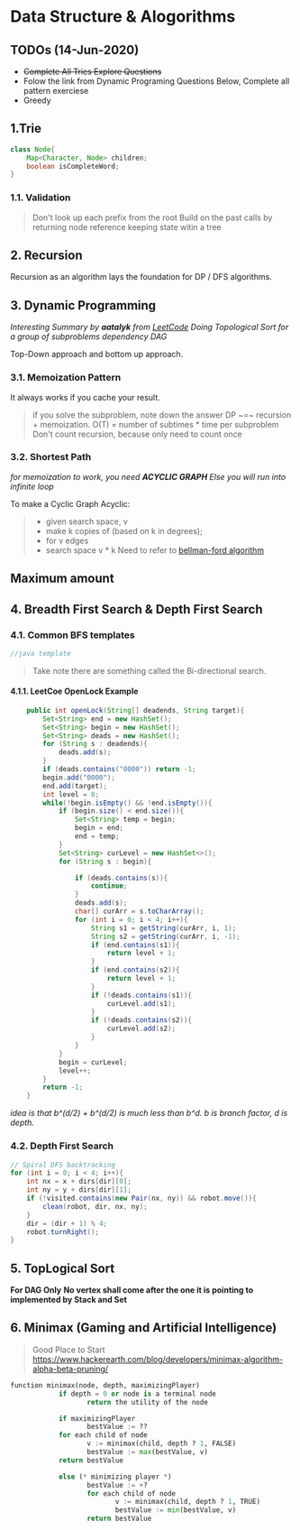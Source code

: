 # Data Structure & Alogorithms

## TODOs (14-Jun-2020)

+ ~~Complete All Tries Explore Questions~~
+ Folow the link from Dynamic Programing Questions Below, Complete all pattern exerciese
+ Greedy

## 1.Trie

``` java
class Node{
    Map<Character, Node> children;
    boolean isCompleteWord;
}
```

### 1.1. Validation

> Don't look up each prefix from the root
> Build on the past calls by returning node reference
> keeping state witin a tree

## 2. Recursion

Recursion as an algorithm lays the foundation for DP / DFS algorithms.

## 3. Dynamic Programming

_Interesting Summary by **aatalyk** from [LeetCode](https://leetcode.com/discuss/general-discussion/458695/dynamic-programming-patterns)_
_Doing Topological Sort for a group of subproblems dependency DAG_

Top-Down approach and bottom up approach.

### 3.1. Memoization Pattern

It always works if you cache your result.

> if you solve the subproblem, note down the answer
> DP ~=~ recursion + memoization.
> O(T) = number of subtimes * time per subproblem
> Don't count recursion, because only need to count once

### 3.2. Shortest Path

_for memoization to work, you need **ACYCLIC GRAPH**_
_Else you will run into infinite loop_

To make a Cyclic Graph Acyclic:

> + given search space, v
> + make k copies of (based on k in degrees);
> + for v edges
> + search space v * k
> Need to refer to [bellman-ford algorithm](https://www.geeksforgeeks.org/bellman-ford-algorithm-dp-23/)

## Maximum amount


## 4. Breadth First Search & Depth First Search

### 4.1. Common BFS templates

```java
//java template
```

> Take note there are something called the Bi-directional search.

#### 4.1.1. LeetCoe OpenLock Example

```java
    public int openLock(String[] deadends, String target){
        Set<String> end = new HashSet();
        Set<String> begin = new HashSet();
        Set<String> deads = new HashSet();
        for (String s : deadends){
            deads.add(s);
        }
        if (deads.contains("0000")) return -1;
        begin.add("0000");
        end.add(target);
        int level = 0;
        while(!begin.isEmpty() && !end.isEmpty()){
            if (begin.size() < end.size()){
                Set<String> temp = begin;
                begin = end;
                end = temp;
            }
            Set<String> curLevel = new HashSet<>();
            for (String s : begin){

                if (deads.contains(s)){
                    continue;
                }
                deads.add(s);
                char[] curArr = s.toCharArray();
                for (int i = 0; i < 4; i++){
                    String s1 = getString(curArr, i, 1);
                    String s2 = getString(curArr, i, -1);
                    if (end.contains(s1)){
                        return level + 1;
                    }
                    if (end.contains(s2)){
                        return level + 1;
                    }
                    if (!deads.contains(s1)){
                        curLevel.add(s1);
                    }
                    if (!deads.contains(s2)){
                        curLevel.add(s2);
                    }
                }
            }
            begin = curLevel;
            level++;
        }
        return -1;
    }
```

_idea is that b^(d/2) + b^(d/2) is much less than b^d. b is branch factor, d is depth._

### 4.2. Depth First Search

``` java
// Spiral DFS backtracking
for (int i = 0; i < 4; i++){
    int nx = x + dirs[dir][0];
    int ny = y + dirs[dir][1];
    if (!visited.contains(new Pair(nx, ny)) && robot.move()){
        clean(robot, dir, nx, ny);
    }
    dir = (dir + 1) % 4;
    robot.turnRight();
}

```

## 5. TopLogical Sort

**For DAG Only**
**No vertex shall come after the one it is pointing to**
**implemented by Stack and Set**

## 6. Minimax (Gaming and Artificial Intelligence)

> Good Place to Start
> <https://www.hackerearth.com/blog/developers/minimax-algorithm-alpha-beta-pruning/>

```python
function minimax(node, depth, maximizingPlayer)
            if depth = 0 or node is a terminal node
                   return the utility of the node

            if maximizingPlayer
                   bestValue := ??
            for each child of node
                   v := minimax(child, depth ? 1, FALSE)
                   bestValue := max(bestValue, v)
            return bestValue  

            else (* minimizing player *)
                   bestValue := +?
                   for each child of node
                          v := minimax(child, depth ? 1, TRUE)
                          bestValue := min(bestValue, v)
                   return bestValue
```

